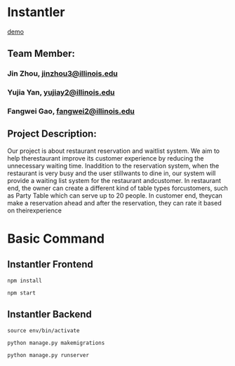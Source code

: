 # Instantler
[demo](https://www.youtube.com/watch?v=rG0KQg1HMXU)
## Team Member: 
### Jin Zhou, jinzhou3@illinois.edu
### Yujia Yan, yujiay2@illinois.edu
### Fangwei Gao, fangwei2@illinois.edu

## Project Description:
Our project is about restaurant reservation and waitlist system. We aim to help therestaurant improve its customer experience by reducing the unnecessary waiting time. Inaddition to the reservation system, when the restaurant is very busy and the user stillwants to dine in, our system will provide a waiting list system for the restaurant andcustomer. In restaurant end, the owner can create a different kind of table types forcustomers, such as Party Table which can serve up to 20 people. In customer end, theycan make a reservation ahead and after the reservation, they can rate it based on theirexperience


# Basic Command

## Instantler Frontend
```
npm install

npm start
```

## Instantler Backend 
```
source env/bin/activate

python manage.py makemigrations

python manage.py runserver

```

